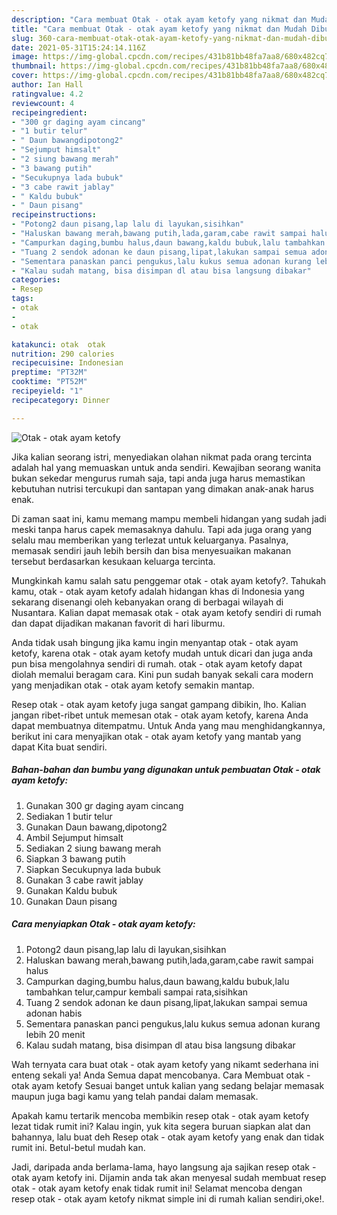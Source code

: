 ```yaml
---
description: "Cara membuat Otak - otak ayam ketofy yang nikmat dan Mudah Dibuat"
title: "Cara membuat Otak - otak ayam ketofy yang nikmat dan Mudah Dibuat"
slug: 360-cara-membuat-otak-otak-ayam-ketofy-yang-nikmat-dan-mudah-dibuat
date: 2021-05-31T15:24:14.116Z
image: https://img-global.cpcdn.com/recipes/431b81bb48fa7aa8/680x482cq70/otak-otak-ayam-ketofy-foto-resep-utama.jpg
thumbnail: https://img-global.cpcdn.com/recipes/431b81bb48fa7aa8/680x482cq70/otak-otak-ayam-ketofy-foto-resep-utama.jpg
cover: https://img-global.cpcdn.com/recipes/431b81bb48fa7aa8/680x482cq70/otak-otak-ayam-ketofy-foto-resep-utama.jpg
author: Ian Hall
ratingvalue: 4.2
reviewcount: 4
recipeingredient:
- "300 gr daging ayam cincang"
- "1 butir telur"
- " Daun bawangdipotong2"
- "Sejumput himsalt"
- "2 siung bawang merah"
- "3 bawang putih"
- "Secukupnya lada bubuk"
- "3 cabe rawit jablay"
- " Kaldu bubuk"
- " Daun pisang"
recipeinstructions:
- "Potong2 daun pisang,lap lalu di layukan,sisihkan"
- "Haluskan bawang merah,bawang putih,lada,garam,cabe rawit sampai halus"
- "Campurkan daging,bumbu halus,daun bawang,kaldu bubuk,lalu tambahkan telur,campur kembali sampai rata,sisihkan"
- "Tuang 2 sendok adonan ke daun pisang,lipat,lakukan sampai semua adonan habis"
- "Sementara panaskan panci pengukus,lalu kukus semua adonan kurang lebih 20 menit"
- "Kalau sudah matang, bisa disimpan dl atau bisa langsung dibakar"
categories:
- Resep
tags:
- otak
- 
- otak

katakunci: otak  otak 
nutrition: 290 calories
recipecuisine: Indonesian
preptime: "PT32M"
cooktime: "PT52M"
recipeyield: "1"
recipecategory: Dinner

---
```



![Otak - otak ayam ketofy](https://img-global.cpcdn.com/recipes/431b81bb48fa7aa8/680x482cq70/otak-otak-ayam-ketofy-foto-resep-utama.jpg)

Jika kalian seorang istri, menyediakan olahan nikmat pada orang tercinta adalah hal yang memuaskan untuk anda sendiri. Kewajiban seorang  wanita bukan sekedar mengurus rumah saja, tapi anda juga harus memastikan kebutuhan nutrisi tercukupi dan santapan yang dimakan anak-anak harus enak.

Di zaman  saat ini, kamu memang mampu membeli hidangan yang sudah jadi meski tanpa harus capek memasaknya dahulu. Tapi ada juga orang yang selalu mau memberikan yang terlezat untuk keluarganya. Pasalnya, memasak sendiri jauh lebih bersih dan bisa menyesuaikan makanan tersebut berdasarkan kesukaan keluarga tercinta. 



Mungkinkah kamu salah satu penggemar otak - otak ayam ketofy?. Tahukah kamu, otak - otak ayam ketofy adalah hidangan khas di Indonesia yang sekarang disenangi oleh kebanyakan orang di berbagai wilayah di Nusantara. Kalian dapat memasak otak - otak ayam ketofy sendiri di rumah dan dapat dijadikan makanan favorit di hari liburmu.

Anda tidak usah bingung jika kamu ingin menyantap otak - otak ayam ketofy, karena otak - otak ayam ketofy mudah untuk dicari dan juga anda pun bisa mengolahnya sendiri di rumah. otak - otak ayam ketofy dapat diolah memalui beragam cara. Kini pun sudah banyak sekali cara modern yang menjadikan otak - otak ayam ketofy semakin mantap.

Resep otak - otak ayam ketofy juga sangat gampang dibikin, lho. Kalian jangan ribet-ribet untuk memesan otak - otak ayam ketofy, karena Anda dapat membuatnya ditempatmu. Untuk Anda yang mau menghidangkannya, berikut ini cara menyajikan otak - otak ayam ketofy yang mantab yang dapat Kita buat sendiri.

<!--inarticleads1-->

##### Bahan-bahan dan bumbu yang digunakan untuk pembuatan Otak - otak ayam ketofy:

1. Gunakan 300 gr daging ayam cincang
1. Sediakan 1 butir telur
1. Gunakan  Daun bawang,dipotong2
1. Ambil Sejumput himsalt
1. Sediakan 2 siung bawang merah
1. Siapkan 3 bawang putih
1. Siapkan Secukupnya lada bubuk
1. Gunakan 3 cabe rawit jablay
1. Gunakan  Kaldu bubuk
1. Gunakan  Daun pisang




<!--inarticleads2-->

##### Cara menyiapkan Otak - otak ayam ketofy:

1. Potong2 daun pisang,lap lalu di layukan,sisihkan
1. Haluskan bawang merah,bawang putih,lada,garam,cabe rawit sampai halus
1. Campurkan daging,bumbu halus,daun bawang,kaldu bubuk,lalu tambahkan telur,campur kembali sampai rata,sisihkan
1. Tuang 2 sendok adonan ke daun pisang,lipat,lakukan sampai semua adonan habis
1. Sementara panaskan panci pengukus,lalu kukus semua adonan kurang lebih 20 menit
1. Kalau sudah matang, bisa disimpan dl atau bisa langsung dibakar




Wah ternyata cara buat otak - otak ayam ketofy yang nikamt sederhana ini enteng sekali ya! Anda Semua dapat mencobanya. Cara Membuat otak - otak ayam ketofy Sesuai banget untuk kalian yang sedang belajar memasak maupun juga bagi kamu yang telah pandai dalam memasak.

Apakah kamu tertarik mencoba membikin resep otak - otak ayam ketofy lezat tidak rumit ini? Kalau ingin, yuk kita segera buruan siapkan alat dan bahannya, lalu buat deh Resep otak - otak ayam ketofy yang enak dan tidak rumit ini. Betul-betul mudah kan. 

Jadi, daripada anda berlama-lama, hayo langsung aja sajikan resep otak - otak ayam ketofy ini. Dijamin anda tak akan menyesal sudah membuat resep otak - otak ayam ketofy enak tidak rumit ini! Selamat mencoba dengan resep otak - otak ayam ketofy nikmat simple ini di rumah kalian sendiri,oke!.

